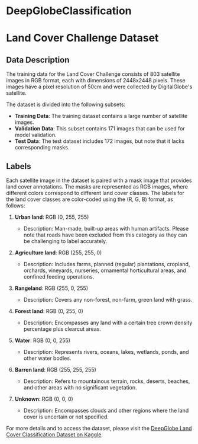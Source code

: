 # DeepGlobeClassification

# Land Cover Challenge Dataset

## Data Description

The training data for the Land Cover Challenge consists of 803 satellite images in RGB format, each with dimensions of 2448x2448 pixels. These images have a pixel resolution of 50cm and were collected by DigitalGlobe's satellite.

The dataset is divided into the following subsets:
- **Training Data**: The training dataset contains a large number of satellite images.
- **Validation Data**: This subset contains 171 images that can be used for model validation.
- **Test Data**: The test dataset includes 172 images, but note that it lacks corresponding masks.

## Labels

Each satellite image in the dataset is paired with a mask image that provides land cover annotations. The masks are represented as RGB images, where different colors correspond to different land cover classes. The labels for the land cover classes are color-coded using the (R, G, B) format, as follows:

1. **Urban land**: RGB (0, 255, 255)
   - Description: Man-made, built-up areas with human artifacts. Please note that roads have been excluded from this category as they can be challenging to label accurately.

2. **Agriculture land**: RGB (255, 255, 0)
   - Description: Includes farms, planned (regular) plantations, cropland, orchards, vineyards, nurseries, ornamental horticultural areas, and confined feeding operations.

3. **Rangeland**: RGB (255, 0, 255)
   - Description: Covers any non-forest, non-farm, green land with grass.

4. **Forest land**: RGB (0, 255, 0)
   - Description: Encompasses any land with a certain tree crown density percentage plus clearcut areas.

5. **Water**: RGB (0, 0, 255)
   - Description: Represents rivers, oceans, lakes, wetlands, ponds, and other water bodies.

6. **Barren land**: RGB (255, 255, 255)
   - Description: Refers to mountainous terrain, rocks, deserts, beaches, and other areas with no significant vegetation.

7. **Unknown**: RGB (0, 0, 0)
   - Description: Encompasses clouds and other regions where the land cover is uncertain or not specified.


For more details and to access the dataset, please visit the [DeepGlobe Land Cover Classification Dataset on Kaggle](https://www.kaggle.com/datasets/balraj98/deepglobe-land-cover-classification-dataset).
